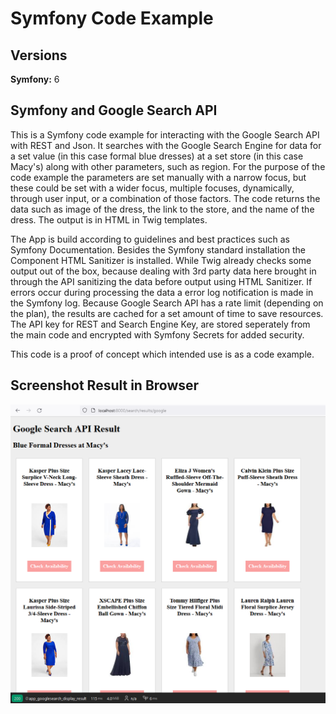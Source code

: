 # Symfony Code Example

## Versions

**Symfony:** 6

## Symfony and Google Search API

This is a Symfony code example for interacting with the Google Search API with REST and Json. 
It searches with the Google Search Engine for data for a set value (in this case formal blue dresses) at a set store (in this case Macy's) along with other parameters, such as region. For the purpose of the code example the parameters are set manually with a narrow focus, but these could be set with a wider focus, multiple focuses, dynamically,  through user input, or a combination of those factors. The code returns the data such as image of the dress, the link to the store, and the name of the dress. The output is in  HTML in Twig templates. 

The App is build according to guidelines and best practices such as Symfony Documentation. Besides the Symfony standard installation the Component HTML Sanitizer is installed. While Twig already checks some output out of the box, because dealing with 3rd party data here brought in through the API sanitizing the data before output using HTML Sanitizer. If errors occur during processing the data a error log notification is made in the Symfony log. Because Google Search API has a rate limit (depending on the plan), the results are cached for a set amount of time to save resources. The API key for REST and Search Engine Key, are stored seperately from the main code and encrypted with Symfony Secrets for added security.


This code is a proof of concept which intended use is as a code example. 

## Screenshot Result in Browser

![alt text](screenshot_code_example_symfony.png)
